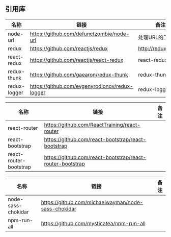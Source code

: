 


## 引用库

| 名称       | 链接                | 备注                |
| -------- | -------------- | --------------- |
| node-url | https://github.com/defunctzombie/node-url | 处理URL的工具库|
| redux | https://github.com/reactjs/redux | http://redux.js.org/|
| react-redux | https://github.com/reactjs/react-redux | react-redux|
| redux-thunk | https://github.com/gaearon/redux-thunk | redux-thunk|
| redux-logger | https://github.com/evgenyrodionov/redux-logger | redux-logger|


| 名称       | 链接                | 备注                |
| --------  | -------------- | -------------- |
| react-router | https://github.com/ReactTraining/react-router |  |
| react-bootstrap | https://github.com/react-bootstrap/react-bootstrap |  |
| react-router-bootstrap | https://github.com/react-bootstrap/react-router-bootstrap |


| 名称       | 链接                | 备注                |
| --------  | -------------- | -------------- |
| node-sass-chokidar | https://github.com/michaelwayman/node-sass-chokidar |  |
| npm-run-all | https://github.com/mysticatea/npm-run-all |  |
